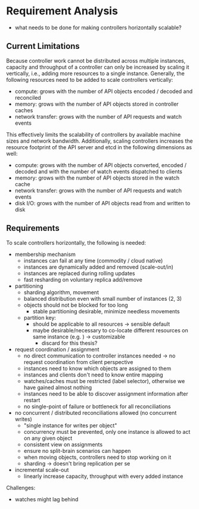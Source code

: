 # Requirement Analysis

- what needs to be done for making controllers horizontally scalable?

## Current Limitations

Because controller work cannot be distributed across multiple instances, capacity and throughput of a controller can only be increased by scaling it vertically, i.e., adding more resources to a single instance.
Generally, the following resources need to be added to scale controllers vertically:

- compute: grows with the number of API objects encoded / decoded and reconciled
- memory: grows with the number of API objects stored in controller caches
- network transfer: grows with the number of API requests and watch events

This effectively limits the scalability of controllers by available machine sizes and network bandwidth.
Additionally, scaling controllers increases the resource footprint of the API server and etcd in the following dimensions as well:

- compute: grows with the number of API objects converted, encoded / decoded and with the number of watch events dispatched to clients
- memory: grows with the number of API objects stored in the watch cache
- network transfer: grows with the number of API requests and watch events
- disk I/O: grows with the number of API objects read from and written to disk

## Requirements

To scale controllers horizontally, the following is needed:

- membership mechanism
  - instances can fail at any time (commodity / cloud native)
  - instances are dynamically added and removed (scale-out/in)
  - instances are replaced during rolling updates
  - fast resharding on voluntary replica add/remove
- partitioning
  - sharding algorithm, movement
  - balanced distribution even with small number of instances (2, 3)
  - objects should not be blocked for too long
    - stable partitioning desirable, minimize needless movements
  - partition key:
    - should be applicable to all resources -> sensible default
    - maybe desirable/necessary to co-locate different resources on same instance (e.g. ) -> customizable
      - discard for this thesis?
- request coordination / assignment
  - no direct communication to controller instances needed -> no request coordination from client perspective
  - instances need to know which objects are assigned to them
  - instances and clients don't need to know entire mapping
  - watches/caches must be restricted (label selector), otherwise we have gained almost nothing
  - instances need to be able to discover assignment information after restart
  - no single-point of failure or bottleneck for all reconciliations
- no concurrent / distributed reconciliations allowed (no concurrent writes)
  - "single instance for writes per object"
  - concurrency must be prevented, only one instance is allowed to act on any given object
  - consistent view on assignments
  - ensure no split-brain scenarios can happen
  - when moving objects, controllers need to stop working on it
  - sharding -> doesn't bring replication per se
- incremental scale-out
  - linearly increase capacity, throughput with every added instance

Challenges:

- watches might lag behind
